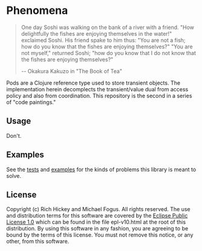 Phenomena
=========

> One day Soshi was walking on the bank of a river with a friend. 
> "How delightfully the fishes are enjoying themselves in the water!"
> exclaimed Soshi. His friend spake to him thus: "You are not a fish;
> how do you know that the fishes are enjoying themselves?" 
> "You are not myself," returned Soshi; "how do you know that I do 
> not know that the fishes are enjoying themselves?"
> 
> -- Okakura Kakuzo in "The Book of Tea"

Pods are a Clojure reference type used to store transient objects.  The implementation herein decomplects the transient/value dual from access policy and also from coordination.  This repository is the second in a series of "code paintings."

Usage
-----

Don't.

Examples
--------

See the [tests](https://github.com/fogus/phenomena/tree/master/test/phenomena/test) and [examples](https://github.com/fogus/phenomena/tree/master/examples/) for the kinds of problems this 
library is meant to solve.

License
-------

Copyright (c) Rich Hickey and Michael Fogus. All rights reserved.
The use and distribution terms for this software are covered by the
[Eclipse Public License 1.0](http://www.eclipse.org/legal/epl-v10.html)
which can be found in the file epl-v10.html at the root of this distribution.
By using this software in any fashion, you are agreeing to be bound by
the terms of this license.
You must not remove this notice, or any other, from this software.

